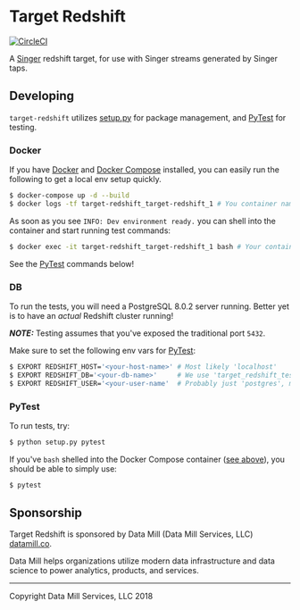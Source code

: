 # Target Redshift

[![CircleCI](https://circleci.com/gh/datamill-co/target-redshift.svg?style=svg)](https://circleci.com/gh/datamill-co/target-postgres)

A [Singer](https://singer.io/) redshift target, for use with Singer streams generated by Singer taps.

## Developing

`target-redshift` utilizes [setup.py](https://python-packaging.readthedocs.io/en/latest/index.html) for package
management, and [PyTest](https://docs.pytest.org/en/latest/contents.html) for testing.

### Docker

If you have [Docker](https://www.docker.com/) and [Docker Compose](https://docs.docker.com/compose/) installed, you can
easily run the following to get a local env setup quickly.

```sh
$ docker-compose up -d --build
$ docker logs -tf target-redshift_target-redshift_1 # You container names might differ
```

As soon as you see `INFO: Dev environment ready.` you can shell into the container and start running test commands:

```sh
$ docker exec -it target-redshift_target-redshift_1 bash # Your container names might differ
```

See the [PyTest](#pytest) commands below!

### DB

To run the tests, you will need a PostgreSQL 8.0.2 server running. Better yet is to have an _actual_ Redshift cluster running!

***NOTE:*** Testing assumes that you've exposed the traditional port `5432`.

Make sure to set the following env vars for [PyTest](#pytest):

```sh
$ EXPORT REDSHIFT_HOST='<your-host-name>' # Most likely 'localhost'
$ EXPORT REDSHIFT_DB='<your-db-name>'     # We use 'target_redshift_test'
$ EXPORT REDSHIFT_USER='<your-user-name'  # Probably just 'postgres', make sure this user has no auth
```

### PyTest

To run tests, try:

```sh
$ python setup.py pytest
```

If you've `bash` shelled into the Docker Compose container ([see above](#docker)), you should be able to simply use:

```sh
$ pytest
```

## Sponsorship

Target Redshift is sponsored by Data Mill (Data Mill Services, LLC) [datamill.co](https://datamill.co/).

Data Mill helps organizations utilize modern data infrastructure and data science to power analytics, products, and services.

------
Copyright Data Mill Services, LLC 2018
